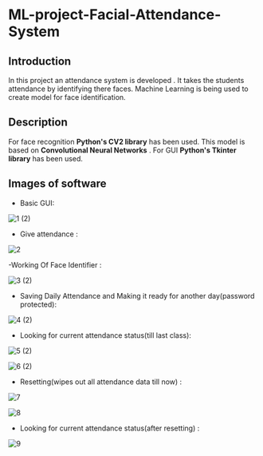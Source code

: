 # ML-project-Facial-Attendance-System


## Introduction
In this project an attendance system is developed . It takes the students attendance by identifying there faces.
Machine Learning is being used to create model for face identification.

## Description
For face recognition **Python's CV2 library** has been used.
This model is based on **Convolutional Neural Networks** .
For GUI **Python's Tkinter library** has been used.

## Images of software


- Basic GUI:


![1 (2)](https://user-images.githubusercontent.com/43703209/77537777-a939bc00-6ec4-11ea-8a3a-d98eacd8e62f.jpg)


- Give attendance :


 ![2](https://user-images.githubusercontent.com/43703209/77537837-c1a9d680-6ec4-11ea-8e02-39bcad7420be.jpg)


-Working Of Face Identifier :


![3 (2)](https://user-images.githubusercontent.com/43703209/89748826-d63ce300-dae2-11ea-99f1-5c10dcdff7f4.png)


- Saving Daily Attendance and Making it ready for another day(password protected):


![4 (2)](https://user-images.githubusercontent.com/43703209/77537873-cf5f5c00-6ec4-11ea-83c3-cb2c30273100.jpg)


- Looking for current attendance status(till last class):


![5 (2)](https://user-images.githubusercontent.com/43703209/77537893-d8e8c400-6ec4-11ea-82ba-08f8ebe0c419.jpg)


![6 (2)](https://user-images.githubusercontent.com/43703209/77537906-dc7c4b00-6ec4-11ea-9507-3870aab2ce13.jpg)


- Resetting(wipes out all attendance data till now) :


![7](https://user-images.githubusercontent.com/43703209/77538104-2cf3a880-6ec5-11ea-8b24-0b4c11eef95e.jpg)


![8](https://user-images.githubusercontent.com/43703209/77538135-3c72f180-6ec5-11ea-92f5-8f99b1bba886.jpg)


- Looking for current attendance status(after resetting) :


![9](https://user-images.githubusercontent.com/43703209/77538157-4268d280-6ec5-11ea-8aac-f884e3f2ac16.jpg)
